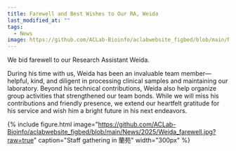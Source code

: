```yaml
---
title: Farewell and Best Wishes to Our RA, Weida
last_modified_at: ""
tags: 
  - News
image: https://github.com/ACLab-Bioinfo/aclabwebsite_figbed/blob/main/News/2025/Weida_farewell.jpg?raw=true
---
```


We bid farewell to our Research Assistant Weida. 

During his time with us, Weida has been an invaluable team member—helpful, kind, and diligent in processing clinical samples and maintaining our laboratory. Beyond his technical contributions, Weida also help organize group activities that strengthened our team bonds. While we will miss his contributions and friendly presence, we extend our heartfelt gratitude for his service and wish him a bright future in his next endeavors.

{%
  include figure.html
  image="https://github.com/ACLab-Bioinfo/aclabwebsite_figbed/blob/main/News/2025/Weida_farewell.jpg?raw=true"
  caption="Staff gathering in 蘭苑"
  width="300px"
%}